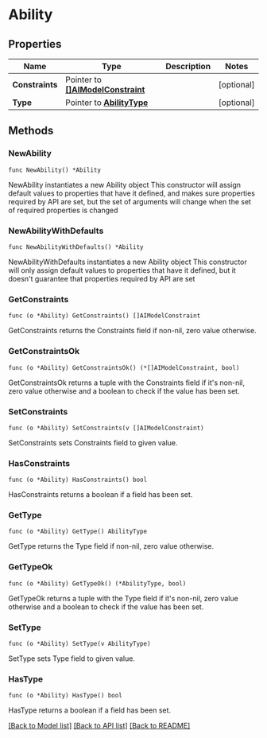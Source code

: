 # Ability

## Properties

Name | Type | Description | Notes
------------ | ------------- | ------------- | -------------
**Constraints** | Pointer to [**[]AIModelConstraint**](AIModelConstraint.md) |  | [optional] 
**Type** | Pointer to [**AbilityType**](AbilityType.md) |  | [optional] 

## Methods

### NewAbility

`func NewAbility() *Ability`

NewAbility instantiates a new Ability object
This constructor will assign default values to properties that have it defined,
and makes sure properties required by API are set, but the set of arguments
will change when the set of required properties is changed

### NewAbilityWithDefaults

`func NewAbilityWithDefaults() *Ability`

NewAbilityWithDefaults instantiates a new Ability object
This constructor will only assign default values to properties that have it defined,
but it doesn't guarantee that properties required by API are set

### GetConstraints

`func (o *Ability) GetConstraints() []AIModelConstraint`

GetConstraints returns the Constraints field if non-nil, zero value otherwise.

### GetConstraintsOk

`func (o *Ability) GetConstraintsOk() (*[]AIModelConstraint, bool)`

GetConstraintsOk returns a tuple with the Constraints field if it's non-nil, zero value otherwise
and a boolean to check if the value has been set.

### SetConstraints

`func (o *Ability) SetConstraints(v []AIModelConstraint)`

SetConstraints sets Constraints field to given value.

### HasConstraints

`func (o *Ability) HasConstraints() bool`

HasConstraints returns a boolean if a field has been set.

### GetType

`func (o *Ability) GetType() AbilityType`

GetType returns the Type field if non-nil, zero value otherwise.

### GetTypeOk

`func (o *Ability) GetTypeOk() (*AbilityType, bool)`

GetTypeOk returns a tuple with the Type field if it's non-nil, zero value otherwise
and a boolean to check if the value has been set.

### SetType

`func (o *Ability) SetType(v AbilityType)`

SetType sets Type field to given value.

### HasType

`func (o *Ability) HasType() bool`

HasType returns a boolean if a field has been set.


[[Back to Model list]](../README.md#documentation-for-models) [[Back to API list]](../README.md#documentation-for-api-endpoints) [[Back to README]](../README.md)


